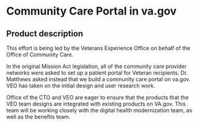 # Community Care Portal in va.gov 

## Product description 
This effort is being led by the Veterans Experience Office on behalf of the Office of Community Care. 

In the original Mission Act legislation, all of the community care provider networks were asked to set up a patient portal for Veteran recipients. Dr. Matthews asked instead that we build a community care portal on va.gov. VEO has taken on the initial design and user research work. 

Office of the CTO and VEO are eager to ensure that the products that the VEO team designs are integrated with existing products on VA.gov. This team will be working closely with the digital health modernization team, as well as the benefits team. 

